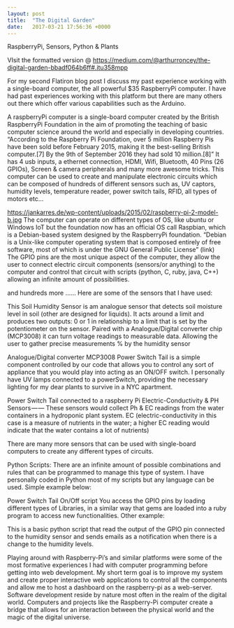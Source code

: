 ```yaml
---
layout: post
title:  "The Digital Garden"
date:   2017-03-21 17:56:36 +0000
---
```


RaspberryPi, Sensors, Python & Plants


VIsit the formatted version @ https://medium.com/@arthurroncey/the-digital-garden-bbadf064b6ff#.itu358mpp



For my second Flatiron blog post I discuss my past experience working with a single-board computer, the all powerful $35 RaspberryPi computer. I have had past experiences working with this platform but there are many others out there which offer various capabilities such as the Arduino.

A raspberryPi computer is a single-board computer created by the British RaspberryPi Foundation in the aim of promoting the teaching of basic computer science around the world and especially in developing countries.
“According to the Raspberry Pi Foundation, over 5 million Raspberry Pis have been sold before February 2015, making it the best-selling British computer.[7] By the 9th of September 2016 they had sold 10 million.[8]”
It has 4 usb inputs, a ethernet connection, HDMI, Wifi, Bluetooth, 40 Pins (26 GPIOs), Screen & camera peripherals and many more awesome tricks.
This computer can be used to create and manipulate electronic circuits which can be composed of hundreds of different sensors such as, UV captors, humidity levels, temperature reader, power switch tails, RFID, all types of motors etc…

https://jankarres.de/wp-content/uploads/2015/02/raspberry-pi-2-model-b.jpg
The computer can operate on different types of OS, like ubuntu or Windows IoT but the foundation now has an official OS call Raspbian, which is a Debian-based system designed by the RaspberryPi foundation.
“Debian is a Unix-like computer operating system that is composed entirely of free software, most of which is under the GNU General Public License” (link)
The GPIO pins are the most unique aspect of the computer, they allow the user to connect electric circuit components (sensors/or anything) to the computer and control that circuit with scripts {python, C, ruby, java, C++) allowing an infinite amount of possibilities.

and hundreds more ……
Here are some of the sensors that I have used:

This Soil Humidity Sensor is am analogue sensor that detects soil moisture level in soil (other are designed for liquids). It acts around a limit and produces two outputs: 0 or 1 in relationship to a limit that is set by the potentiometer on the sensor.
Paired with a Analogue/Digital converter chip (MCP3008) it can turn voltage readings to measurable data. Allowing the user to gather precise measurements % by the humidity sensor


Analogue/Digital converter MCP3008
Power Switch Tail is a simple component controlled by our code that allows you to control any sort of appliance that you would play into acting as an ON/OFF switch. I personally have UV lamps connected to a powerSwitch, providing the necessary lighting for my dear plants to survive in a NYC apartment.

Power Switch Tail connected to a raspberry Pi
Electric-Conductivity & PH Sensors — — These sensors would collect Ph & EC readings from the water containers in a hydroponic plant system. EC (electric-conductivity in this case is a measure of nutrients in the water; a higher EC reading would indicate that the water contains a lot of nutrients)

There are many more sensors that can be used with single-board computers to create any different types of circuits.

Python Scripts:
There are an infinite amount of possible combinations and rules that can be programmed to manage this type of system. I have personally coded in Python most of my scripts but any language can be used. Simple example below:

Power Switch Tail On/Off script
You access the GPIO pins by loading different types of Libraries, in a similar way that gems are loaded into a ruby program to access new functionalities.
Other example:

This is a basic python script that read the output of the GPIO pin connected to the humidity sensor and sends emails as a notification when there is a change to the humidity levels.

Playing around with Raspberry-Pi’s and similar platforms were some of the most formative experiences I had with computer programming before getting into web development. My short term goal is to improve my system and create proper interactive web applications to control all the components and allow me to host a dashboard on the raspberry-pi as a web-server.
Software development reside by nature most often in the realm of the digital world. Computers and projects like the Raspberry-Pi computer create a bridge that allows for an interaction between the physical world and the magic of the digital universe.


